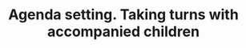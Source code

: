 ---
area: Communication Skills, calgary-cambridge-model
category: 31 - Calgary Cambridge Workshop
title: Agenda setting. Taking turns with accompanied children
description: Agenda setting. Taking turns with accompanied children
audio: /assets/audio/31- Calgary Cambridge Workshop - Agenda setting. Taking turns with accompanied children - MQ.mp3
article: 
www: 
keywords: Calgary, Cambridge, Model, taking, turns, children
youtube: 
soundcloud: 
---